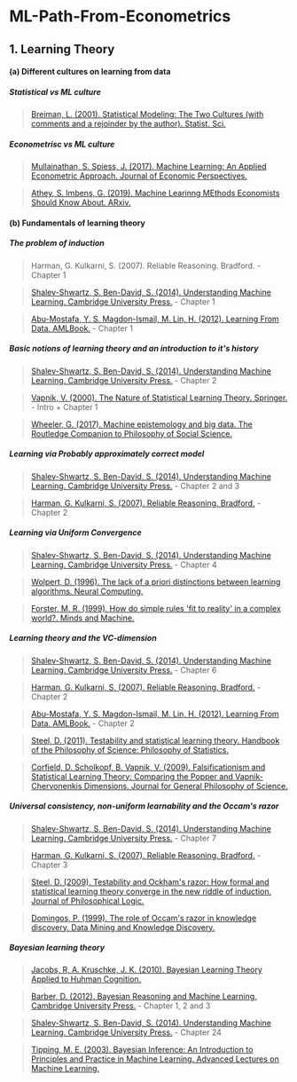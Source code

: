 # ML-Path-From-Econometrics

## 1. Learning Theory

#### (a) Different cultures on learning from data

##### Statistical vs ML culture
> [Breiman, L. (2001). Statistical Modeling: The Two Cultures (with comments and a rejoinder by the author). Statist. Sci.](https://projecteuclid.org/journals/statistical-science/volume-16/issue-3/Statistical-Modeling--The-Two-Cultures-with-comments-and-a/10.1214/ss/1009213726.full)

##### Econometrisc vs ML culture
> [Mullainathan, S. Spiess, J. (2017). Machine Learning: An Applied Econometric Approach. Journal of Economic Perspectives.](https://pubs.aeaweb.org/doi/pdfplus/10.1257/jep.31.2.87)

> [Athey, S. Imbens, G. (2019). Machine Learinng MEthods Economists Should Know About. ARxiv.](https://arxiv.org/pdf/1903.10075.pdf)

#### (b) Fundamentals of learning theory

##### The problem of induction
> Harman, G. Kulkarni, S. (2007). Reliable Reasoning. Bradford. - Chapter 1

> [Shalev-Shwartz, S. Ben-David, S. (2014). Understanding Machine Learning. Cambridge University Press.](https://www.cs.huji.ac.il/~shais/UnderstandingMachineLearning/copy.html) - Chapter 1

> [Abu-Mostafa, Y. S. Magdon-Ismail, M. Lin, H. (2012). Learning From Data. AMLBook.](https://dl.acm.org/doi/book/10.5555/2207825) - Chapter 1

##### Basic notions of learning theory and an introduction to it's history
> [Shalev-Shwartz, S. Ben-David, S. (2014). Understanding Machine Learning. Cambridge University Press.](https://www.cs.huji.ac.il/~shais/UnderstandingMachineLearning/copy.html) - Chapter 2

> [Vapnik, V. (2000). The Nature of Statistical Learning Theory. Springer.](https://link.springer.com/book/10.1007/978-1-4757-3264-1) - Intro + Chapter 1

> [Wheeler, G. (2017). Machine epistemology and big data. The Routledge Companion to Philosophy of Social Science.](https://www.routledgehandbooks.com/doi/10.4324/9781315410098.ch27)

##### Learning via Probably approximately correct model
> [Shalev-Shwartz, S. Ben-David, S. (2014). Understanding Machine Learning. Cambridge University Press.](https://www.cs.huji.ac.il/~shais/UnderstandingMachineLearning/copy.html) - Chapter 2 and 3

> [Harman, G. Kulkarni, S. (2007). Reliable Reasoning. Bradford.](https://mitpress.mit.edu/books/reliable-reasoning) - Chapter 2

##### Learning via Uniform Convergence
> [Shalev-Shwartz, S. Ben-David, S. (2014). Understanding Machine Learning. Cambridge University Press.](https://www.cs.huji.ac.il/~shais/UnderstandingMachineLearning/copy.html) - Chapter 4

> [Wolpert, D. (1996). The lack of a priori distinctions between learning algorithms. Neural Computing.](https://doi.org/10.1162/neco.1996.8.7.1341)

> [Forster, M. R. (1999). How do simple rules 'fit to reality' in a complex world?. Minds and Machine.](https://link.springer.com/articl/10.1023%2FA%3A1008304819398)

##### Learning theory and the VC-dimension
> [Shalev-Shwartz, S. Ben-David, S. (2014). Understanding Machine Learning. Cambridge University Press.](https://www.cs.huji.ac.il/~shais/UnderstandingMachineLearning/copy.html) - Chapter 6

> [Harman, G. Kulkarni, S. (2007). Reliable Reasoning. Bradford.](https://mitpress.mit.edu/books/reliable-reasoning)  - Chapter 2

> [Abu-Mostafa, Y. S. Magdon-Ismail, M. Lin, H. (2012). Learning From Data. AMLBook.](https://dl.acm.org/doi/book/10.5555/2207825) - Chapter 2

> [Steel, D. (2011). Testability and statistical learning theory. Handbook of the Philosophy of Science: Philosophy of Statistics.](https://www.sciencedirect.com/science/article/pii/B9780444518620500289?via%3Dihub)

> [Corfield, D. Scholkopf, B. Vapnik, V. (2009). Falsificationism and Statistical Learning Theory: Comparing the Popper and Vapnik-Chervonenkis Dimensions. Journal for General Philosophy of Science.](https://link.springer.com/article/10.1007%2Fs10838-009-9091-3)

##### Universal consistency, non-uniform learnability and the Occam's razor
> [Shalev-Shwartz, S. Ben-David, S. (2014). Understanding Machine Learning. Cambridge University Press.](https://www.cs.huji.ac.il/~shais/UnderstandingMachineLearning/copy.html) - Chapter 7

> [Harman, G. Kulkarni, S. (2007). Reliable Reasoning. Bradford.](https://mitpress.mit.edu/books/reliable-reasoning)  - Chapter 3

> [Steel, D. (2009). Testability and Ockham's razor: How formal and statistical learning theory converge in the new riddle of induction. Journal of Philosophical Logic.](https://link.springer.com/article/10.1007%2Fs10992-009-9111-0)

> [Domingos, P. (1999). The role of Occam's razor in knowledge discovery. Data Mining and Knowledge Discovery.](https://link.springer.com/article/10.1023%2FA%3A1009868929893)

##### Bayesian learning theory
> [Jacobs, R, A. Kruschke, J. K. (2010). Bayesian Learning Theory Applied to Huhman Cognition.](https://www2.bcs.rochester.edu/sites/robbie/JacobsKruschke_cogsci.pdf)

> [Barber, D. (2012). Bayesian Reasoning and Machine Learning. Cambridge University Press.](https://dl.acm.org/doi/book/10.5555/2207809) - Chapter 1, 2 and 3

> [Shalev-Shwartz, S. Ben-David, S. (2014). Understanding Machine Learning. Cambridge University Press.](https://www.cs.huji.ac.il/~shais/UnderstandingMachineLearning/copy.html) - Chapter 24

> [Tipping, M. E. (2003). Bayesian Inference: An Introduction to Principles and Practice in Machine Learning. Advanced Lectures on Machine Learning.](https://link.springer.com/chapter/10.1007%2F978-3-540-28650-9_3)


